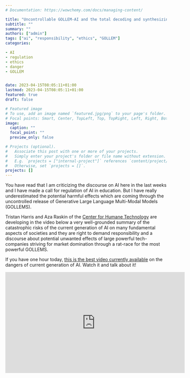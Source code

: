 ```yaml
---
# Documentation: https://wowchemy.com/docs/managing-content/

title: "Uncontrollable GOLLEM-AI and the total decoding and synthesizing of reality "
subtitle: ""
summary: ""
authors: ["admin"]
tags: ["ai", "responsibility", "ethics", "GOLLEM"]
categories: 

- AI
- regulation
- ethics
- danger
- GOLLEM


date: 2023-04-15T08:05:11+01:00
lastmod: 2023-04-15T08:05:11+01:00
featured: true
draft: false

# Featured image
# To use, add an image named `featured.jpg/png` to your page's folder.
# Focal points: Smart, Center, TopLeft, Top, TopRight, Left, Right, BottomLeft, Bottom, BottomRight.
image:
  caption: ""
  focal_point: ""
  preview_only: false

# Projects (optional).
#   Associate this post with one or more of your projects.
#   Simply enter your project's folder or file name without extension.
#   E.g. `projects = ["internal-project"]` references `content/project/deep-learning/index.md`.
#   Otherwise, set `projects = []`.
projects: []
---
```

You have read that I am criticizing the discourse on AI here in the last weeks and I have made a call for regulation of AI in education. But I have really underestimated the potential harmful effects which are coming through the uncontrolled release of Generative Large Language Multi-Modal Models (GOLLEMS).

Tristan Harris and Aza Raskin of the [Center for Humane Technology](https://www.humanetech.com) are developing in the video below a very well-grounded summary of the catastrophic risks of the current generation of AI on many fundamental aspects of societies and they are right to demand responsibility and a discourse about potential unwanted effects of large powerful tech-companies striving for market domination through a rat-race for the most powerful GOLLEMS. 

If you have one hour today, [this is the best video currently available](https://www.youtube.com/watch?v=xoVJKj8lcNQ) on the dangers of current generation of AI. Watch it and talk about it!

<iframe width="560" height="315" src="https://www.youtube.com/embed/xoVJKj8lcNQ" title="YouTube video player" frameborder="0" allow="accelerometer; autoplay; clipboard-write; encrypted-media; gyroscope; picture-in-picture; web-share" allowfullscreen></iframe>